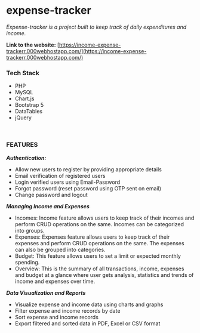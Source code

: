 # expense-tracker
_Expense-tracker is a project built to keep track of daily expenditures and income._

**Link to the website:** [https://income-expense-trackerr.000webhostapp.com/](https://income-expense-trackerr.000webhostapp.com/)
<br/>


### Tech Stack ###
* PHP
* MySQL
* Chart.js
* Bootstrap 5
* DataTables
* jQuery

<br/>

### FEATURES ###
_**Authentication:**_
* Allow new users to register by providing appropriate details
* Email verification of registered users
* Login verified users using Email-Password
* Forgot password (reset password using OTP sent on email)
* Change password and logout

_**Managing Income and Expenses**_
* Incomes: Income feature allows users to keep track of their incomes and perform CRUD operations on the same. Incomes can be categorized into groups.
* Expenses: Expenses feature allows users to keep track of their expenses and perform CRUD operations on the same. The expenses can also be grouped into categories.
* Budget: This feature allows users to set a limit or expected monthly spending.
* Overview: This is the summary of all transactions, income, expenses and budget at a glance where user gets analysis, statistics and trends of income and expenses over time.

_**Data Visualization and Reports**_
* Visualize expense and income data using charts and graphs
* Filter expense and income records by date
* Sort expense and income records
* Export filtered and sorted data in PDF, Excel or CSV format


<br/>
